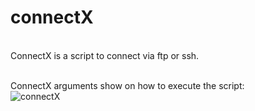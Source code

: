 # connectX

<br>ConnectX is a script to connect via ftp or ssh.</br>

<br>ConnectX arguments show on how to execute the script:</br>
![connectX](https://github.com/user-attachments/assets/92aafcdd-b822-456c-92f8-87242ce7b7f3)
